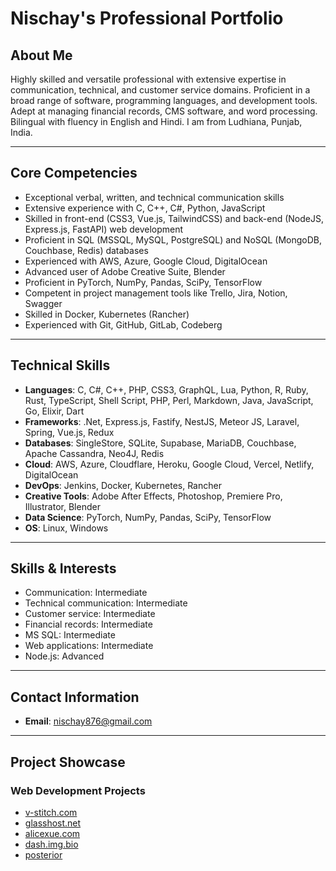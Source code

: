 # **Nischay's Professional Portfolio**

## **About Me**
Highly skilled and versatile professional with extensive expertise in communication, technical, and customer service domains. Proficient in a broad range of software, programming languages, and development tools. Adept at managing financial records, CMS software, and word processing. Bilingual with fluency in English and Hindi. I am from Ludhiana, Punjab, India.

---

## **Core Competencies**
- Exceptional verbal, written, and technical communication skills
- Extensive experience with C, C++, C#, Python, JavaScript
- Skilled in front-end (CSS3, Vue.js, TailwindCSS) and back-end (NodeJS, Express.js, FastAPI) web development
- Proficient in SQL (MSSQL, MySQL, PostgreSQL) and NoSQL (MongoDB, Couchbase, Redis) databases
- Experienced with AWS, Azure, Google Cloud, DigitalOcean
- Advanced user of Adobe Creative Suite, Blender
- Proficient in PyTorch, NumPy, Pandas, SciPy, TensorFlow
- Competent in project management tools like Trello, Jira, Notion, Swagger
- Skilled in Docker, Kubernetes (Rancher)
- Experienced with Git, GitHub, GitLab, Codeberg

---

## **Technical Skills**
- **Languages**: C, C#, C++, PHP, CSS3, GraphQL, Lua, Python, R, Ruby, Rust, TypeScript, Shell Script, PHP, Perl, Markdown, Java, JavaScript, Go, Elixir, Dart
- **Frameworks**: .Net, Express.js, Fastify, NestJS, Meteor JS, Laravel, Spring, Vue.js, Redux
- **Databases**: SingleStore, SQLite, Supabase, MariaDB, Couchbase, Apache Cassandra, Neo4J, Redis
- **Cloud**: AWS, Azure, Cloudflare, Heroku, Google Cloud, Vercel, Netlify, DigitalOcean
- **DevOps**: Jenkins, Docker, Kubernetes, Rancher
- **Creative Tools**: Adobe After Effects, Photoshop, Premiere Pro, Illustrator, Blender
- **Data Science**: PyTorch, NumPy, Pandas, SciPy, TensorFlow
- **OS**: Linux, Windows

---

## **Skills & Interests**
- Communication: Intermediate
- Technical communication: Intermediate
- Customer service: Intermediate
- Financial records: Intermediate
- MS SQL: Intermediate
- Web applications: Intermediate
- Node.js: Advanced

---

## **Contact Information**
- **Email**: nischay876@gmail.com

---

## **Project Showcase**
### **Web Development Projects**
- [v-stitch.com](https://v-stitch.com)
- [glasshost.net](https://glasshost.net)
- [alicexue.com](https://alicexue.com)
- [dash.img.bio](https://dash.img.bio)
- [posterior](https://github.com/nischay876/posterior)
